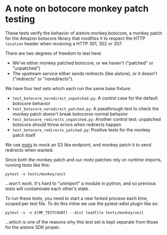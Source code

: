 # A note on botocore monkey patch testing

These tests verify the behavior of aistore.monkey.botocore, a monkey patch
for the Amazon botocore library that modifies it to respect the HTTP 
`location` header when receiving a HTTP 301, 302 or 307.

There are two degrees of freedom to test here:

 - We've either monkey patched botocore, or we haven't ("patched" or "unpatched")
 - The upstream service either sends redirects (like aistore), or it doesn't ("redirects" or "noredirects").

We have four test sets which each run the same base fixture:

 - `test_botocore_noredirect_unpatched.py`: A control case for the default botocore behavior
 - `test_botocore_noredirect_patched.py`: A passthrough test to check the monkey patch doesn't break botocores normal behavior
 - `test_botocore_redirects_unpatched.py`: Another control test: unpatched botocore should throw errors when redirects happen
 - `test_botocore_redirects_patched.py`: Positive tests for the monkey patch itself

We use [moto](https://github.com/spulec/moto) to mock an S3 like endpoint, and monkey patch it to send redirects when wanted.

Since both the monkey patch and our moto patches rely on runtime imports, running tests like this:

```
pytest -v tests/monkey/unit
```

...won't work. It's hard to "unimport" a module in python, and so previous tests will contaminate each other's state.

To run these tests, you need to start a new forked process each time, scoped per test file.
To do this inline we use the pytest-xdist plugin like so:

```
pytest -v -n $(MP_TESTCOUNT) --dist loadfile tests/monkey/unit
```

...which is one of the reasons why this test set is kept separate from those for the aistore SDK proper.
